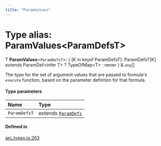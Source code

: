 ```yaml
---
title: "ParamValues"
---
```

# Type alias: ParamValues<ParamDefsT\>

Ƭ **ParamValues**<`ParamDefsT`\>: { [K in keyof ParamDefsT]: ParamDefsT[K] extends ParamDef<infer T\> ? TypeOfMap<T\> : never } & `any`[]

The type for the set of argument values that are passed to formula's `execute` function, based on
the parameter defintion for that formula.

#### Type parameters

| Name | Type |
| :------ | :------ |
| `ParamDefsT` | extends [`ParamDefs`](ParamDefs.md) |

#### Defined in

[api_types.ts:263](https://github.com/coda/packs-sdk/blob/main/api_types.ts#L263)
